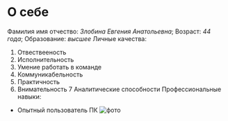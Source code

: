 # О себе
Фамилия имя отчество: _Злобина Евгения Анатольевна_;
Возраст: _44 года_;
Образование: _высшее_
Личные качества:
1. Отвествееность
2. Исполнительность
3. Умение работать в команде
4. Коммуникабельность
5. Практичность
6. Внимательность
7 Аналитические способности
Профессиональные навыки:
- Опытный пользователь ПК
![фото](/D/ОБУЧЕНИЕ/ЕВГЕНИЯ.jpg)
